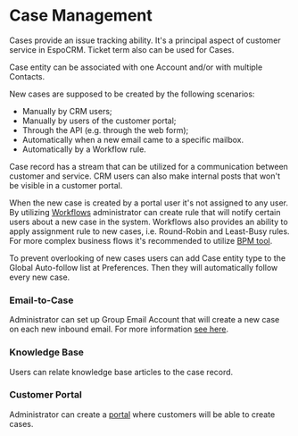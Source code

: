 # Case Management

Cases provide an issue tracking ability. It's a principal aspect of customer service in EspoCRM. Ticket term also can be used for Cases.

Case entity can be associated with one Account and/or with multiple Contacts.

New cases are supposed to be created by the following scenarios:

* Manually by CRM users;
* Manually by users of the customer portal;
* Through the API (e.g. through the web form);
* Automatically when a new email came to a specific mailbox.
* Automatically by a Workflow rule.

Case record has a stream that can be utilized for a communication between customer and service. CRM users can also make internal posts that won't be visible in a customer portal. 

When the new case is created by a portal user it's not assigned to any user. By utilizing [Workflows](https://github.com/espocrm/documentation/blob/master/administration/workflows.md) administrator can create rule that will notify certain users about a new case in the system. Workflows also provides an ability to apply assignment rule to new cases, i.e. Round-Robin and Least-Busy rules. For more complex business flows it's recommended to utilize [BPM tool](https://github.com/espocrm/documentation/blob/master/administration/bpm.md).

To prevent overlooking of new cases users can add Case entity type to the Global Auto-follow list at Preferences. Then they will automatically follow every new case.

### Email-to-Case

Administrator can set up Group Email Account that will create a new case on each new inbound email. For more information [see here](https://github.com/espocrm/documentation/blob/master/administration/emails.md).

### Knowledge Base

Users can relate knowledge base articles to the case record.

### Customer Portal

Administrator can create a [portal](https://github.com/espocrm/documentation/blob/master/administration/portal.md) where customers will be able to create cases.
